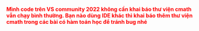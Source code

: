 <span style="color: red;">**Mình code trên VS community 2022 không cần khai báo thư viện cmath vẫn chạy bình thường. Bạn nào dùng IDE khác thì khai báo thêm thư viện cmath trong các bài có hàm toán học để tránh bug nhé**</span>  

